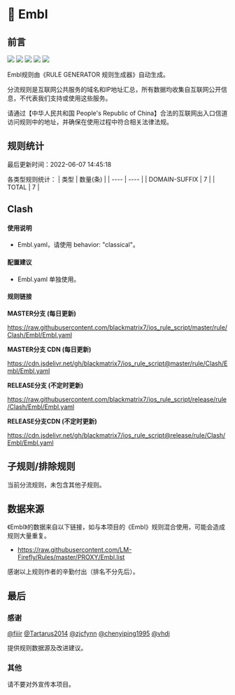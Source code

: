 # 🧸 Embl

## 前言

![](https://shields.io/badge/-移除重复规则-ff69b4) ![](https://shields.io/badge/-DOMAIN与DOMAIN--SUFFIX合并-green) ![](https://shields.io/badge/-DOMAIN--SUFFIX间合并-critical) ![](https://shields.io/badge/-DOMAIN--SUFFIX与DOMAIN--KEYWORD合并-blue) ![](https://shields.io/badge/-IP--CIDR(6)合并-blueviolet) 

Embl规则由《RULE GENERATOR 规则生成器》自动生成。

分流规则是互联网公共服务的域名和IP地址汇总，所有数据均收集自互联网公开信息，不代表我们支持或使用这些服务。

请通过【中华人民共和国 People's Republic of China】合法的互联网出入口信道访问规则中的地址，并确保在使用过程中符合相关法律法规。

## 规则统计

最后更新时间：2022-06-07 14:45:18

各类型规则统计：
| 类型 | 数量(条)  | 
| ---- | ----  |
| DOMAIN-SUFFIX | 7  | 
| TOTAL | 7  | 


## Clash 

#### 使用说明
- Embl.yaml，请使用 behavior: "classical"。

#### 配置建议
- Embl.yaml 单独使用。

#### 规则链接
**MASTER分支 (每日更新)**

https://raw.githubusercontent.com/blackmatrix7/ios_rule_script/master/rule/Clash/Embl/Embl.yaml

**MASTER分支 CDN (每日更新)**

https://cdn.jsdelivr.net/gh/blackmatrix7/ios_rule_script@master/rule/Clash/Embl/Embl.yaml

**RELEASE分支 (不定时更新)**

https://raw.githubusercontent.com/blackmatrix7/ios_rule_script/release/rule/Clash/Embl/Embl.yaml

**RELEASE分支CDN (不定时更新)**

https://cdn.jsdelivr.net/gh/blackmatrix7/ios_rule_script@release/rule/Clash/Embl/Embl.yaml

## 子规则/排除规则


当前分流规则，未包含其他子规则。

## 数据来源

《Embl》的数据来自以下链接，如与本项目的《Embl》规则混合使用，可能会造成规则大量重复。

- https://raw.githubusercontent.com/LM-Firefly/Rules/master/PROXY/Embl.list


感谢以上规则作者的辛勤付出（排名不分先后）。

## 最后

### 感谢

[@fiiir](https://github.com/fiiir) [@Tartarus2014](https://github.com/Tartarus2014) [@zjcfynn](https://github.com/zjcfynn) [@chenyiping1995](https://github.com/chenyiping1995) [@vhdj](https://github.com/vhdj)

提供规则数据源及改进建议。

### 其他

请不要对外宣传本项目。
